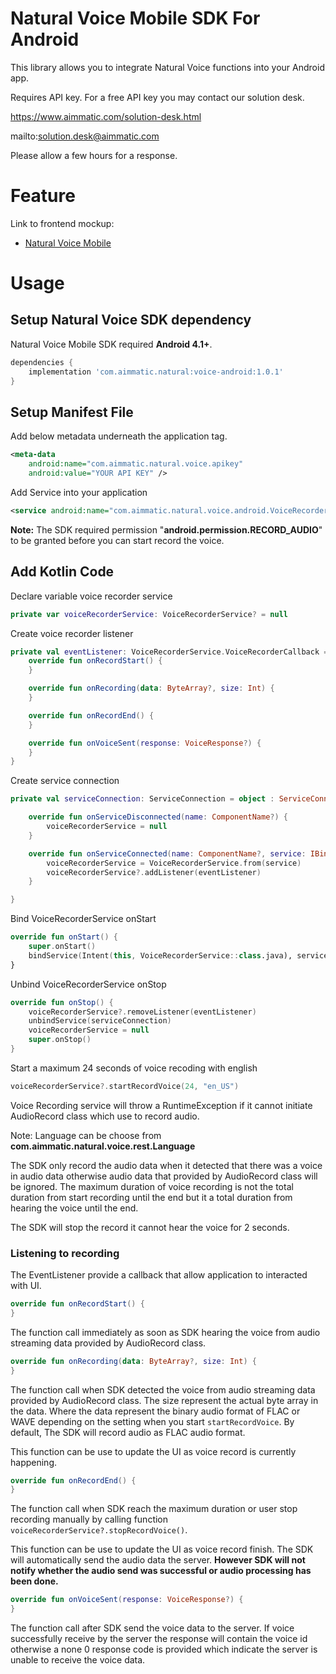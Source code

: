 # Natural Voice Mobile SDK For Android #

This library allows you to integrate Natural Voice functions into your Android app.

Requires API key. For a free API key you may contact our solution desk.

https://www.aimmatic.com/solution-desk.html

mailto:solution.desk@aimmatic.com

Please allow a few hours for a response.

# Feature #

Link to frontend mockup:
- [Natural Voice Mobile](http://www.aimmatic.com/natural-voice.html)

# Usage #

## Setup Natural Voice SDK dependency ##

Natural Voice Mobile SDK required **Android 4.1+**.

```gradle
dependencies {
    implementation 'com.aimmatic.natural:voice-android:1.0.1'
}
```

## Setup Manifest File ##

Add below metadata underneath the application tag.

```xml
<meta-data
    android:name="com.aimmatic.natural.voice.apikey"
    android:value="YOUR API KEY" />
```

Add Service into your application

```xml
<service android:name="com.aimmatic.natural.voice.android.VoiceRecorderService" />
```

**Note:** The SDK required permission "**android.permission.RECORD_AUDIO**" to be granted before
you can start record the voice.

## Add Kotlin Code ##

Declare variable voice recorder service

```kotlin
private var voiceRecorderService: VoiceRecorderService? = null
```

Create voice recorder listener

```kotlin
private val eventListener: VoiceRecorderService.VoiceRecorderCallback = object : VoiceRecorderService.VoiceRecorderCallback() {
    override fun onRecordStart() {
    }

    override fun onRecording(data: ByteArray?, size: Int) {
    }

    override fun onRecordEnd() {
    }

    override fun onVoiceSent(response: VoiceResponse?) {
    }
}
```

Create service connection

```kotlin
private val serviceConnection: ServiceConnection = object : ServiceConnection {

    override fun onServiceDisconnected(name: ComponentName?) {
        voiceRecorderService = null
    }

    override fun onServiceConnected(name: ComponentName?, service: IBinder?) {
        voiceRecorderService = VoiceRecorderService.from(service)
        voiceRecorderService?.addListener(eventListener)
    }

}
```

Bind VoiceRecorderService onStart

```kotlin
override fun onStart() {
    super.onStart()
    bindService(Intent(this, VoiceRecorderService::class.java), serviceConnection, Context.BIND_AUTO_CREATE)
}
```

Unbind VoiceRecorderService onStop

```kotlin
override fun onStop() {
    voiceRecorderService?.removeListener(eventListener)
    unbindService(serviceConnection)
    voiceRecorderService = null
    super.onStop()
}
```

Start a maximum 24 seconds of voice recoding with english

```kotlin
voiceRecorderService?.startRecordVoice(24, "en_US")
```

Voice Recording service will throw a RuntimeException if it cannot initiate
AudioRecord class which use to record audio.

Note: Language can be choose from **com.aimmatic.natural.voice.rest.Language**

The SDK only record the audio data when it detected that there was a voice in
 audio data otherwise audio data that provided by AudioRecord class will
be ignored. The maximum duration of voice recording is not the total duration from
 start recording until the end but it a total duration from hearing the voice until the end.

The SDK will stop the record it cannot hear the voice for 2 seconds.

### Listening to recording ###

The EventListener provide a callback that allow application to interacted
with UI.

```kotlin
override fun onRecordStart() {
}
```

The function call immediately as soon as SDK hearing the voice from audio streaming
data provided by AudioRecord class.

```kotlin
override fun onRecording(data: ByteArray?, size: Int) {
}
```

The function call when SDK detected the voice from audio streaming data
provided by AudioRecord class. The size represent the actual byte array in the data.
Where the data represent the binary audio format of FLAC or WAVE depending on
the setting when you start `startRecordVoice`. By default, The SDK will record audio
as FLAC audio format.

This function can be use to update the UI as voice record is currently happening.

```kotlin
override fun onRecordEnd() {
}
```

The function call when SDK reach the maximum duration or user stop recording manually
by calling function `voiceRecorderService?.stopRecordVoice()`.

This function can be use to update the UI as voice record finish. The SDK will automatically
send the audio data the server. **However SDK will not notify whether the audio send was successful or
audio processing has been done.**

```kotlin
override fun onVoiceSent(response: VoiceResponse?) {
}
```

The function call after SDK send the voice data to the server. If voice successfully receive by
the server the response will contain the voice id otherwise a none 0 response code is provided which
indicate the server is unable to receive the voice data.
